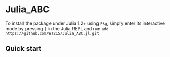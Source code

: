 # Julia_ABC


To install the package under Julia 1.2+ using `Pkg`, simply enter its interactive mode by pressing `]` in the Julia REPL and run
`add https://github.com/WT215/Julia_ABC.jl.git`

## Quick start
